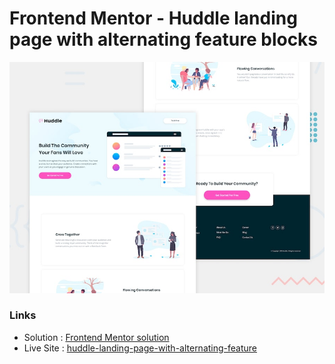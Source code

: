 # Frontend Mentor - Huddle landing page with alternating feature blocks

![Design preview for the Huddle landing page with alternating feature blocks coding challenge](./design/desktop-preview.jpg)


### Links

- Solution : [Frontend Mentor solution](https://www.frontendmentor.io/solutions/huddle-landing-page-with-alternating-feature-UUU0rv00Q9)
- Live Site : [huddle-landing-page-with-alternating-feature](https://tremy-t.github.io/huddle-landing-page-with-alternating-feature/)


